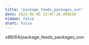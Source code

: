 ```yaml
---
title: "package_feeds_packages_ovn"
date: 2021-05-05 13:47:24.498610
hidden: false
draft: false
---
```


x86/64/package_feeds_packages_ovn

